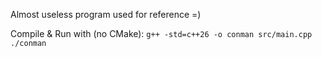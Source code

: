 Almost useless program used for reference =)

Compile & Run with (no CMake):
`g++ -std=c++26 -o conman src/main.cpp`
`./conman`

